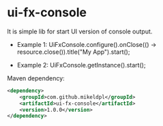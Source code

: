 ui-fx-console
================
It is simple lib for start UI version of console output.

 - Example 1: UiFxConsole.configure().onClose(() -> resource.close()).title("My App").start();

 - Example 2: UiFxConsole.getInstance().start();

Maven dependency:
```xml
<dependency>
    <groupId>com.github.mikeldpl</groupId>
    <artifactId>ui-fx-console</artifactId>
    <version>1.0.0</version>
</dependency>
```